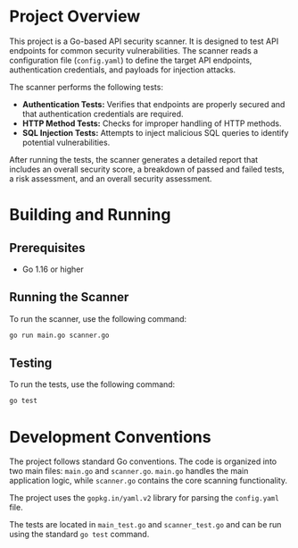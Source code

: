 # Project Overview

This project is a Go-based API security scanner. It is designed to test API endpoints for common security vulnerabilities. The scanner reads a configuration file (`config.yaml`) to define the target API endpoints, authentication credentials, and payloads for injection attacks.

The scanner performs the following tests:
- **Authentication Tests:** Verifies that endpoints are properly secured and that authentication credentials are required.
- **HTTP Method Tests:** Checks for improper handling of HTTP methods.
- **SQL Injection Tests:** Attempts to inject malicious SQL queries to identify potential vulnerabilities.

After running the tests, the scanner generates a detailed report that includes an overall security score, a breakdown of passed and failed tests, a risk assessment, and an overall security assessment.

# Building and Running

## Prerequisites
- Go 1.16 or higher

## Running the Scanner
To run the scanner, use the following command:
```bash
go run main.go scanner.go
```

## Testing
To run the tests, use the following command:
```bash
go test
```

# Development Conventions

The project follows standard Go conventions. The code is organized into two main files: `main.go` and `scanner.go`. `main.go` handles the main application logic, while `scanner.go` contains the core scanning functionality.

The project uses the `gopkg.in/yaml.v2` library for parsing the `config.yaml` file.

The tests are located in `main_test.go` and `scanner_test.go` and can be run using the standard `go test` command.
